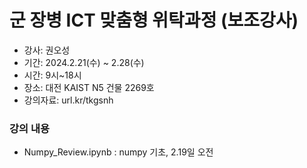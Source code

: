 # 군 장병 ICT 맞춤형 위탁과정 (보조강사)

- 강사: 권오성
- 기간: 2024.2.21(수) ~ 2.28(수)
- 시간: 9시~18시
- 장소: 대전 KAIST N5 건물 2269호 
- 강의자료: url.kr/tkgsnh

### 강의 내용
- Numpy_Review.ipynb : numpy 기초, 2.19일 오전
